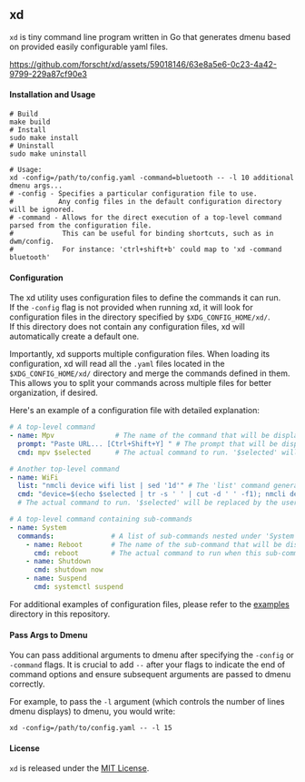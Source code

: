 ## xd
`xd` is tiny command line program written in Go that generates dmenu based on provided easily configurable yaml files.

https://github.com/forscht/xd/assets/59018146/63e8a5e6-0c23-4a42-9799-229a87cf90e3

#### Installation and Usage
```shell
# Build
make build
# Install
sudo make install
# Uninstall
sudo make uninstall

# Usage:
xd -config=/path/to/config.yaml -command=bluetooth -- -l 10 additional dmenu args...
# -config - Specifies a particular configuration file to use. 
#           Any config files in the default configuration directory will be ignored.
# -command - Allows for the direct execution of a top-level command parsed from the configuration file. 
#            This can be useful for binding shortcuts, such as in dwm/config.
#            For instance: 'ctrl+shift+b' could map to 'xd -command bluetooth'
```

#### Configuration
The xd utility uses configuration files to define the commands it can run. <br />
If the `-config` flag is not provided when running xd, 
it will look for configuration files in the directory specified by `$XDG_CONFIG_HOME/xd/`. <br />
If this directory does not contain any configuration files, xd will automatically create a default one.

Importantly, xd supports multiple configuration files.
When loading its configuration,
xd will read all the `.yaml` files located in the `$XDG_CONFIG_HOME/xd/` directory
and merge the commands defined in them.
This allows you to split your commands across multiple files for better organization, if desired.

Here's an example of a configuration file with detailed explanation:
```yaml
# A top-level command
- name: Mpv               # The name of the command that will be displayed on the dmenu
  prompt: "Paste URL... [Ctrl+Shift+Y] " # The prompt that will be displayed when this command is selected
  cmd: mpv $selected      # The actual command to run. '$selected' will be replaced by the user's input

# Another top-level command
- name: WiFi
  list: "nmcli device wifi list | sed '1d'" # The 'list' command generates dynamic options for the dmenu
  cmd: "device=$(echo $selected | tr -s ' ' | cut -d ' ' -f1); nmcli device wifi connect $device" 
  # The actual command to run. '$selected' will be replaced by the user's selection from the options generated by 'list'

# A top-level command containing sub-commands
- name: System
  commands:              # A list of sub-commands nested under 'System'
    - name: Reboot       # The name of the sub-command that will be displayed on the dmenu
      cmd: reboot        # The actual command to run when this sub-command is selected
    - name: Shutdown
      cmd: shutdown now
    - name: Suspend
      cmd: systemctl suspend

```

For additional examples of configuration files, please refer to the [examples](examples) directory in this repository.

#### Pass Args to Dmenu

You can pass additional arguments to dmenu after specifying the `-config` or `-command` flags.
It is crucial to add `--` after your flags to indicate the end of command options
and ensure subsequent arguments are passed to dmenu correctly.

For example, to pass the `-l` argument (which controls the number of lines dmenu displays) to dmenu, you would write:
```shell
xd -config=/path/to/config.yaml -- -l 15
```

#### License
`xd` is released under the [MIT License](LICENSE).
